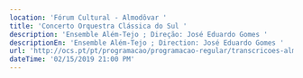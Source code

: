 ```yaml
---
location: 'Fórum Cultural - Almodôvar '
title: 'Concerto Orquestra Clássica do Sul '
description: 'Ensemble Além-Tejo ; Direção: José Eduardo Gomes '
descriptionEn: 'Ensemble Além-Tejo ; Direction: José Eduardo Gomes '
url: 'http://ocs.pt/pt/programacao/programacao-regular/transcricoes-almodovar'
dateTime: '02/15/2019 21:00 PM'
---
```


